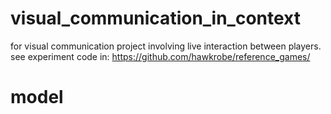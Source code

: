 # visual_communication_in_context
for visual communication project involving live interaction between players.
see experiment code in: https://github.com/hawkrobe/reference_games/

# model 
